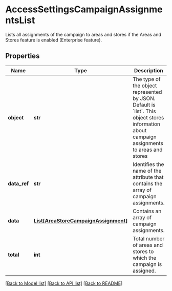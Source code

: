 # AccessSettingsCampaignAssignmentsList

Lists all assignments of the campaign to areas and stores if the Areas and Stores feature is enabled (Enterprise feature).

## Properties

Name | Type | Description | Notes
------------ | ------------- | ------------- | -------------
**object** | **str** | The type of the object represented by JSON. Default is &#x60;list&#x60;. This object stores information about campaign assignments to areas and stores | [optional] [default to 'list']
**data_ref** | **str** | Identifies the name of the attribute that contains the array of campaign assignments. | [optional] [default to 'data']
**data** | [**List[AreaStoreCampaignAssignment]**](AreaStoreCampaignAssignment.md) | Contains an array of campaign assignments. | [optional] 
**total** | **int** | Total number of areas and stores to which the campaign is assigned. | [optional] 

[[Back to Model list]](../README.md#documentation-for-models) [[Back to API list]](../README.md#documentation-for-api-endpoints) [[Back to README]](../README.md)



